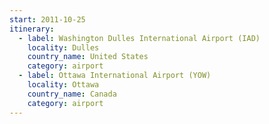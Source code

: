 ```yaml
---
start: 2011-10-25
itinerary:
  - label: Washington Dulles International Airport (IAD)
    locality: Dulles
    country_name: United States
    category: airport
  - label: Ottawa International Airport (YOW)
    locality: Ottawa
    country_name: Canada
    category: airport
---
```

